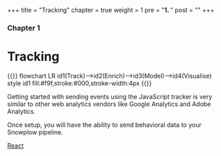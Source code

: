 +++
title = "Tracking"
chapter = true
weight = 1
pre = "<b>1. </b>"
post = ""
+++

### Chapter 1

# Tracking

{{<mermaid>}}
flowchart LR
    id1(Track)-->id2(Enrich)-->id3(Model)-->id4(Visualise)
    style id1 fill:#f9f,stroke:#000,stroke-width:4px
{{</mermaid >}}


Getting started with sending events using the JavaScript tracker is very similar to other web analytics vendors like Google Analytics and Adobe Analytics. 

Once setup, you will have the ability to send behavioral data to your Snowplow pipeline.

[React](tracking_1)